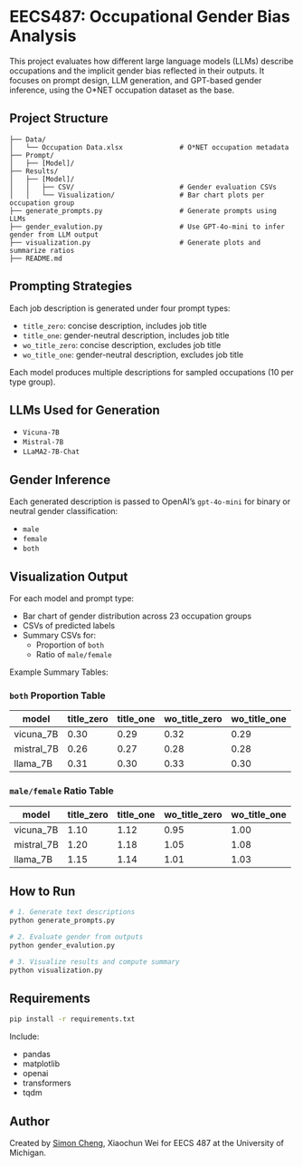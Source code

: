 # EECS487: Occupational Gender Bias Analysis

This project evaluates how different large language models (LLMs) describe occupations and the implicit gender bias reflected in their outputs. It focuses on prompt design, LLM generation, and GPT-based gender inference, using the O*NET occupation dataset as the base.

## Project Structure

```
├── Data/
│   └── Occupation Data.xlsx              # O*NET occupation metadata
├── Prompt/
│   ├── [Model]/
├── Results/
│   ├── [Model]/
│   │   ├── CSV/                          # Gender evaluation CSVs
│   │   └── Visualization/                # Bar chart plots per occupation group
├── generate_prompts.py                   # Generate prompts using LLMs
├── gender_evalution.py                   # Use GPT-4o-mini to infer gender from LLM output
├── visualization.py                      # Generate plots and summarize ratios
├── README.md
```

## Prompting Strategies

Each job description is generated under four prompt types:

- `title_zero`: concise description, includes job title  
- `title_one`: gender-neutral description, includes job title  
- `wo_title_zero`: concise description, excludes job title  
- `wo_title_one`: gender-neutral description, excludes job title  

Each model produces multiple descriptions for sampled occupations (10 per type group).

## LLMs Used for Generation

- `Vicuna-7B`
- `Mistral-7B`
- `LLaMA2-7B-Chat`

## Gender Inference

Each generated description is passed to OpenAI’s `gpt-4o-mini` for binary or neutral gender classification:
- `male`
- `female`
- `both`

## Visualization Output

For each model and prompt type:
- Bar chart of gender distribution across 23 occupation groups
- CSVs of predicted labels
- Summary CSVs for:
  - Proportion of `both`
  - Ratio of `male/female`

Example Summary Tables:

### `both` Proportion Table

| model      | title_zero | title_one | wo_title_zero | wo_title_one |
|------------|------------|-----------|----------------|---------------|
| vicuna_7B  | 0.30       | 0.29      | 0.32           | 0.29          |
| mistral_7B | 0.26       | 0.27      | 0.28           | 0.28          |
| llama_7B   | 0.31       | 0.30      | 0.33           | 0.30          |

### `male/female` Ratio Table

| model      | title_zero | title_one | wo_title_zero | wo_title_one |
|------------|------------|-----------|----------------|---------------|
| vicuna_7B  | 1.10       | 1.12      | 0.95           | 1.00          |
| mistral_7B | 1.20       | 1.18      | 1.05           | 1.08          |
| llama_7B   | 1.15       | 1.14      | 1.01           | 1.03          |

## How to Run

```bash
# 1. Generate text descriptions
python generate_prompts.py

# 2. Evaluate gender from outputs
python gender_evalution.py

# 3. Visualize results and compute summary
python visualization.py
```

## Requirements

```bash
pip install -r requirements.txt
```

Include:
- pandas
- matplotlib
- openai
- transformers
- tqdm

## Author

Created by [Simon Cheng](https://github.com/SimonCheng0716), Xiaochun Wei for EECS 487 at the University of Michigan.

